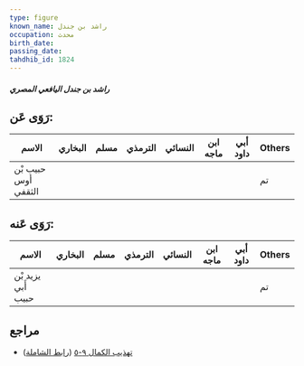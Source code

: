 ```yaml
---
type: figure
known_name: راشد بن جندل
occupation: محدث
birth_date:
passing_date:
tahdhib_id: 1824
---
```

##### راشد بن جندل اليافعي المصري

## رَوَى عَن:
| الاسم               | البخاري | مسلم | الترمذي | النسائي | ابن ماجه | أبي داود | Others |
| ------------------- | ------- | ---- | ------- | ------- | -------- | -------- | ------ |
| حبيب بْن أوس الثقفي |         |      |         |         |          |          | تم     |
## رَوَى عَنه:
| الاسم              | البخاري | مسلم | الترمذي | النسائي | ابن ماجه | أبي داود | Others |
| ------------------ | ------- | ---- | ------- | ------- | -------- | -------- | ------ |
| يزيد بْن أَبي حبيب |         |      |         |         |          |          | تم     |
## مراجع
- [تهذيب الكمال ٩-٥](obsidian://open?vault=Tahdhib-al-Kamal&file=Figures/١٨٢٤-راشد%20بن%20جندل%20اليافعي%20المصري) ([رابط الشاملة](https://shamela.ws/book/3722/4245))